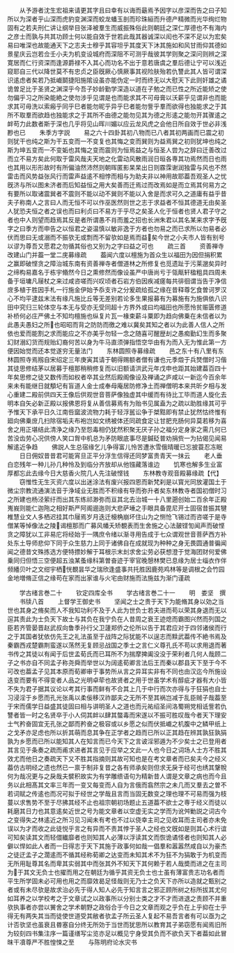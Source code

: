 <!-- { "loadSidebar": true } -->
　　从予游者沈生宏祖来请更其字且曰幸有以诲而朂焉予因字以彦深而告之曰子知所以为深者乎山深而虎豹变渊深而蛟龙蟠玉剖而珍珠絙而升德产精微而光华绚烂物固有之若夫刑仁讲让纲举目张泽被羣生而威振殊俗此则朝廷之深仁厚德也不有海内之彦士而孰与共其功顾士何以能自效于世若此哉其器诚深以闳也不深不足以为宏矣易曰唯深也故能通天下之志夫士穆乎其容坦乎其度天下沐其施如和风甘雨仰其德如景星庆云岂若佥壬小夫为机变设城府而深阻不可测乎哉彼其学则聚之深问则辨之深寛居而仁行资深而逢源爵禄不入其心而功名不出于意若唐虞之羣后德让宁可以浅近窥耶自三代以降世莫不有忠贞之臣旣厥心慎厥事其视险肤殆若仇讐此其人皆可谓深识逺虑者矣若乃抵巇鬬捷阳施隂设虽亦能伪定一时而终无以大慰天下此则奸雄之谲诡曽足比于圣贤之渊深乎今吾子妙龄勤学深造以道在子勉之而已性之所近能矫之使勿偏乎习之所染能絶之使勿涉乎见谓是也而能求其不可母膏以沃薪乎见谓非也而能求其可毋洗以索瘢乎同乎巳者能勿昵乎异乎巳者能勿訾乎羣而欲得也独能求之于其所不取羣而欲趋也独能求之于其所不由德之能勿见其为德之形逺之能勿开其骤逺之衅苟力此数者斯于深也几乎将见山晖川媚以应云龙风虎之会他日所自效于世必非浅尠也已
　　朱季方字説
　　易之六十四卦其初八物而已八者其初两画而已震之初则犹干也纯之斯为干五变而一不变复也其悔之变而巽则为益焉巽之初则犹坤也纯之斯为坤五变而一不变姤也其悔之变而震则为恒焉益之与恒圣人尝为之辞曰迁善改过而立不易方矣此何取于雷风哉夫天地之化雷动风散雨润日晅各専其功焉然而日也雨也其用以形形故时有所偏油然沛然则朝晖匿影杲杲出日则霡霂谢润独雷与风也不然雷击而风势益张风行而雷声益逺不相悖而相与为助夫非以神用故耶葢吾观圣人之忧旣济与所以图未济者而后知益恒之用大矣善而迁焉过而改焉如是而立焉其何易方之有要所以取诸震巽者不震则不能以动不巽则不能以入舍是而求可久之道庸有益乎昔夫子称南人之言曰人而无恒不可以作巫医然则世之志于求益者不恒其德道无由矣圣人犹恐夫恒之者之误也而曰利贞曰不易方于乎尽之矣圣人化于恒者也贤人君子守之者也中人则望而趋焉其反是者所谓愚不肖而羞之招也长洲朱君以其名某来求字予旣字之曰季方而申告之以恒君之姿温慎以敏非逸于方者也勿易之而已求所以勿易者必伏而思曰无或溺而不振欤无或剽而不留欤如是焉而益矣今世之小夫市人皆有别号以谬为尊吾又愿君之勿循其俗也又别为之字曰益之可也
　　疏三首
　　资善禅寺改建山门并葢一堂二庑募缘疏
　　葢闻六度以檀施为首众生以福田为因但捐积累之赢即破悭贪之障治城东南有资善禅寺者僧道林之所修复也觅遗趾于污莱邈矣异时之缔构易嘉名于栋宇翛然今日之熏修然而像设虽严中唐尚亏于瓴甋轩楹粗具四周未备于垣墉凡屦杖之来过咸咨嗟而兴叹顷者石岩方伯因疾减瘥每共徘徊谓当告于净信庻多植于胜因手札一行施金伊始予忝支许之分爰疏给孤之缘在昔释尊乞食曽诃罗汉心不均平逮兹末法有缘凡施比丘等无差别若论多生果报募有为募施有为施俱依八识田中究归三轮体空与本无与受亦无受同超十方界外或曰均福田也所愿怜贫赈匮修道补桥何必庄严佛土不知均檀施也纵复片瓦一椽束薪斗粟即为趋向佛乗在未信者以为此愚夫愚妇之所也昭昭而背之防防而徼之难以冀矣其知之者以为此善人信人之所依也爱而能割之求而能应之不亦美乎勿轻一念之随喜可醒歴刦之愚痴勤幻生而多聚幻财溺幻货而规贻幻裔何苦以身为牛马直须弹指悟空华由有为而入无为惟此第一方便因始觉而还本觉遂穷无量法门
　　东林圆照寺募缘疏
　　邑之东十有八里有东林圆照寺焉剏自宋绍定三年庚寅其请于朝得赐额者僧有谦也元季燬于兵燹僧时习偕其徒思修结茅以居募于檀那稍稍修复而以旧额请洪武元年戊申也距其始建葢百四十年矣思修之徒又数传而如权者卒其业然后殿阁像设及禅诵之庐咸以一新迄今百余年来未有能继日就頺圮有盲道人金士成奉母庵居防修净土而禅僧明本来共昕夕相与发心重建二殿前供四天王像后供观世音菩萨像独虚其中缓而有待比工毕而道人旋化去明本自矢必新正殿以报佛恩将复从善信募焉有为贻书见属盍为之疏以助胜缘其可乎予惟天下承平日久江南呰窳波流物力耗于轻浮嚚讼争于桀黠即有禁止犹然怙终惟有廻向佛乗庻几扫除宿垢夫布袍岂如文绣被体还同疏食定让甘肥充肠何异莫若移为喜舍之用正堪结此清浄之缘乃至怨毒相仍犹然积聚无厌子孙之福分定身家之需几何已苦没齿劳心况供傍人笑口胷中机总为矛防眼底事尽是鍼砭普劝捐赀一为拈偈见闻易解逺近争趋
　　佛説人生总宿缘乞儿争得富儿怜苦遭氷雪俄晴暖已忘披蓑忍冻眠
　　日日佣奴昔昔君可能宵旦正平分浮生信得还同梦富贵青天一抹云
　　老人垂白恋残年一种儿孙几种怜及到临分齐放却从他镪藏落谁边
　　饥寒也解多生业富厚都忘此去缘今日大慈香火院几人先注破悭钱
　　东林教寺观音殿募缘疏【代】
　　窃惟性无生灭资六度以出迷涂法有废兴报四恩而新梵刹是以寳光同放灌国土于微尘宗教流通演法音于浄域业无胜而不积缘有导而弥升者矣东林教寺者国初僧时习之所建也杨泾萦纡而出其东练祁渺弥而亘其北去治城一十八里遡创始二百余年正殿嵬峩则能仁迦陁之相好斯严阿阁逦迤则大悲萨埵之手眼具备毘尼开士固宿昔振其犍椎慧业文人多栖迟挂其巾屦焉岁月迭迁榱桷崩坏住山为之恻怆飞锡过而咨嗟于是寺僧某等悼像法之陵谒檀那而广募风幡夭矫覩表而生舍施之心法皷铿訇闻声而破悭贪之障犹以工非易庀将经始于一隅庶令绪以渐寻用告成于七众谓观世音菩萨西方补处东土导师悲仰下同于众生慈力上同于诸佛自在成就现为种种之身无畏圆通普徧闻闻之德昔文殊拣选方便特摽妙解于耳根示末刦求舍尘劳必获想澄于觉海团财何爱佛乗同归但悟三空便超五浊某蚤缘科第曽奋迹于宰官晚憩林樊已息缘为居士缁衣作伴频繙贝叶之文绀宇栖恍覩昙华之瑞欣逢盛事共托胜因鹿苑鸡林等是调根之会竹园金地増脩正信之缘苟在家而出家谁与火宅由财施而法施兹为渐门谨疏










　　学古绪言巻二十
　　钦定四库全书
　　学古绪言巻二十一
　　明　娄坚　撰
　　书牍八首
　　上督学王御史书
　　坚闻之士之贵于天下为能脩其身以効之当世也其身之脩矣而人不我知功利不及于人此为世负士若夫进而苟以荣其身退而无以逭其责此为士负天下故士与其负在我宁负在人昔周之衰王迹熄而霸图兴然而列国之臣若齐管晏晋赵武叔向鲁季孙行父卫蘧郑侨之伦所以告于其君应对于四邻诸侯而行之于其国者犹依仿先王之礼法虽至于战阵之际犹能不以逞志而黩武葢传不絶书焉及秦霸西戎楚霸荆蛮遂以荡然无复顾忌战国之季士之言仁义尊孔氏不苟以求用退而著书传之其徒以有闻于后世孟荀氏而已耳所不为揣摩捭阖没没于荣利者几何人哉顾二子之书亦自不同孟子称尧舜而举世以为阔逺荀卿言法后王而秦以郡县天下至于今不可改也葢孟子见其本原而荀卿审于事势所从言之异耳实非有不同也由汉迄今所施设迭变而要有不得变者人品之光明卓荦也故贤者之用于世虽学术有醇疵才器有大小皆不失为君子据其议论以考其行事而鲜有不合其上几于中行而次亦得与于狂狷也自士习浸淫于乡愿而孔光张禹以柔佞移汉祚鄙夫之无所不至其祸岂减于乱臣贼子哉葢至于宋而儒学日益盛其徒固曰相与讲明圣人之道也而元祐绍圣间洛蜀朔党相诋訾若仇讐者皆一时之名贤卒于小人伺其衅以肆其螫毒而宋遂以不振可胜叹哉今者天下理安士气矜奋固宜无孔张之鄙而矜奋之极容或以乡愿之似而伏抵巇之机腹中之鳞甲纸上之戈矛亦足虑也所以折其萌而息其争在正学者之趋而已所以正其趋在辨其孰狂孰狷孰为乡愿而已所以能知其人在知言而已今天下之言诐淫邪遁为不少矣士之已登用者其言见于条奏之疏而甫求进者其言见于应举之文此一人也今日之词场人士方不胜其效尤而他日之奏疏天下又不胜其指摘则其故可知也是在考文章者而已矣夫今之经义葢仿古明经之遗也然已一禀于制非复昔之各有师承矣则但求无戾于经可也绣其鞶帨何为哉况更与之戾哉夫襞积故实为有学雕缋语句为精新昔人谓是文章之病也而今且务以此相髙其文率三年而一变又每变而人自为言俄而翕然宗之未几而又羣去之曽不若词赋之传逺也而况可拟于经世之学哉且言而当固无数变之理也理不可易而强为枝蔓以求售势不至于尽拂其经不止也祖宗朝初场题止五道葢不欲士之専于经义而徒以耗磨其日力也其意逺矣近世之号为能文章者以空虚无实之学而为讹舛勦説之词古今之变得失之林逺近之所习见习闻未有考也不过以侥幸主司之见收耳而主司者亦未免误以为才而收之此徒悦乎言之有异而不责其悖于圣人之经也文旣如是则其心术行谊可知矣读其文而轻儇纎靡者也则知其人必薄以浮读其文而恢诡谲怪者也则知其人必僻以悍如此人者而一日得志于天下其施于政事何如哉一倡羣和嚣嚣然咸自以为豪杰之徒迂孟子之濶逺而不循其经称荀卿之达变而未知其术不为狂不为狷敢于为机变而无所用耻尊其名而卑其实弱其中而张其外不知天下其何赖于若人哉奬而进之在主司为于其文无负士也擢而用之在朝廷为循乎其资无负士也士虽有薄富贵志功名者而平生所学固未必可用也用之而靡效曷足怪哉则无乃士之负天下亦所以造就之甄别之者或有未尽欤是故求治必先于得人知人必先于知言言之邪正顾所树之标所拔其尤何如耳养之以学校考之于文章试之以政事所以分别士类之才不才而进退之责顾不并重欤执事者亦尝以黉舍之学术朝野之政俗合于今日之文章而观之乎负在上乎抑在士乎得无有两失其当而徒使世道受其敝者欤孟子所云圣人复起不易吾言者有可以亟为之计否欤坚也虽衰且昬塞自分终无所効于当世而犹思所以教育其子弟窃愿有闻焉旧所为较刻四书集注序一篇谨缮写尘览亦足以概见宁身受其负而不欲负天下者葢如此冒昩干凟尊严不胜惶悚之至
　　与陈明府论水灾书
